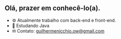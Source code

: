 ## Olá, prazer em conhecê-lo(a).

* ⚙  Atualmente trabalho com back-end e front-end.
* 📘 Estudando Java
* ✉ Contato: guilhermenicchio.ow@gmail.com
